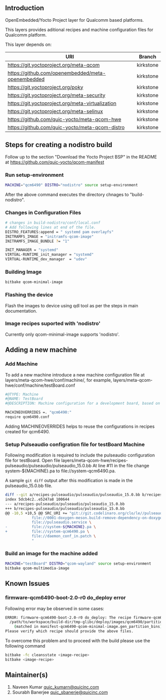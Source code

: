 ## Introduction
OpenEmbedded/Yocto Project layer for Qualcomm based platforms.

This layers provides aditional recipes and machine configuration files for Qualcomm platform.

This layer depends on:

| URI    | Branch |
| -------- | ------- |
| https://git.yoctoproject.org/meta-qcom | kirkstone |
| https://github.com/openembedded/meta-openembedded | kirkstone |
| https://git.yoctoproject.org/poky | kirkstone |
| https://git.yoctoproject.org/meta-security | kirkstone |
| https://git.yoctoproject.org/meta-virtualization | kirkstone |
| https://git.yoctoproject.org/meta-selinux | kirkstone |
| https://github.com/quic-yocto/meta-qcom-hwe | kirkstone |
| https://github.com/quic-yocto/meta-qcom-distro | kirkstone |

## Steps for creating a nodistro build
Follow up to the section "Download the Yocto Project BSP"
in the README at https://github.com/quic-yocto/qcom-manifest

### Run setup-environment
```bash
MACHINE="qcm6490" DISTRO="nodistro" source setup-environment
```
After the above command executes the directory chnages to "build-nodistro".

### Changes in Configuration Files
```bash
# changes in build-nodistro/conf/local.conf
# Add following lines at end of the file.
DISTRO_FEATURES:append = " systemd pam overlayfs"
INITRAMFS_IMAGE = "initramfs-qcom-image"
INITRAMFS_IMAGE_BUNDLE ?= "1"

INIT_MANAGER = "systemd"
VIRTUAL-RUNTIME_init_manager = "systemd"
VIRTUAL-RUNTIME_dev_manager  = "udev"
```

### Building Image
```bash
bitbake qcom-minimal-image
```

### Flashing the device
Flash the images to device using qdl tool as per the steps in main documentation.

### Image recipes suported with 'nodistro'
Currently only qcom-minimal-image supports 'nodistro'.


## Adding a new machine
### Add Machine
To add a new machine introduce a new machine configuration
file at layers/meta-qcom-hwe/conf/machine/, for example,
layers/meta-qcom-hwe/conf/machine/testBoard.conf

```bash
#@TYPE: Machine
#@NAME: TestBoard
#@DESCRIPTION: Machine configuration for a development board, based on Qualcomm QCM6490

MACHINEOVERRIDES =. "qcm6490:"
require qcm6490.conf
```
Adding MACHINEOVERRIDES helps to reuse the configurations in recipes created for qcm6490.

### Setup Pulseaudio configration file for testBoard Machine
Following modification is required to include the pulseaudio configuration file for testBoard.
Open file layers/meta-qcom-hwe/recipes-pulseaudio/pulseaudio/pulseaudio_15.0.bb
At line #11 in the file change system-${MACHINE}.pa to file://system-qcm6490.pa.

A sample `git diff` output after this modification is made in the pulseaudio_15.0.bb file.
```bash
diff --git a/recipes-pulseaudio/pulseaudio/pulseaudio_15.0.bb b/recipes-pulseaudio/pulseaudio/pulseaudio_15.0.bb
index 5dcb4c2..e5247a8 100644
--- a/recipes-pulseaudio/pulseaudio/pulseaudio_15.0.bb
+++ b/recipes-pulseaudio/pulseaudio/pulseaudio_15.0.bb
@@ -10,5 +10,5 @@ SRC_URI += "git://git.codelinaro.org/clo/le//pulseaudio.git;protocol=https;rev=0
            file://0001-doxygen-meson.build-remove-dependency-on-doxygen-bin.patch \
            file://pulseaudio.service \
-           file://system-${MACHINE}.pa \
+           file://system-qcm6490.pa \
            file://daemon_conf_in.patch \
            "
```

### Build an image for the machine added
```bash
MACHINE="testBoard" DISTRO="qcom-wayland" source setup-environment
bitbake qcom-multimedia-image
```

## Known Issues
### firmware-qcm6490-boot-2.0-r0 do_deploy error
Following error may be observed in some cases:
```bash
ERROR: firmware-qcm6490-boot-2.0-r0 do_deploy: The recipe firmware-qcm6490-boot is trying to install files into a shared area when those files already exist. Those files and their manifest location are:
  /path/to/workspace/build-dir/tmp-glibc/deploy/images/qcm6490/partition.xml
    (matched in manifest-qcm6490-qcom-minimal-image.gen_partition_bins)
Please verify which recipe should provide the above files.
```
To overcome this problem and to proceed with the build please use the following command
```bash
bitbake -fc cleansstate <image-recipe>
bitbake <image-recipe>
```

## Maintainer(s)
1. Naveen Kumar <quic_kumarn@quicinc.com>
2. Sourabh Banerjee <quic_sbanerje@quicinc.com>
